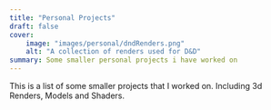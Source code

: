 ```yaml
---
title: "Personal Projects"
draft: false
cover:
    image: "images/personal/dndRenders.png"
    alt: "A collection of renders used for D&D"
summary: Some smaller personal projects i have worked on
---
```


This is a list of some smaller projects that I worked on. Including 3d Renders, Models and Shaders.

